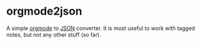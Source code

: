 orgmode2json
============

A simple [orgmode](http://orgmode.org/) to [JSON](http://json.org/)
converter. It is most useful to work with tagged notes, but not any other
stuff (so far).

